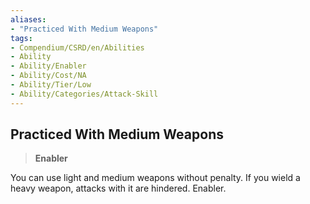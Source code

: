 ```yaml
---
aliases:
- "Practiced With Medium Weapons"
tags:
- Compendium/CSRD/en/Abilities
- Ability
- Ability/Enabler
- Ability/Cost/NA
- Ability/Tier/Low
- Ability/Categories/Attack-Skill
---
```


  
## Practiced With Medium Weapons  
>**Enabler**
  
You can use light and medium weapons without penalty. If you wield a heavy weapon, attacks with it are hindered. Enabler.